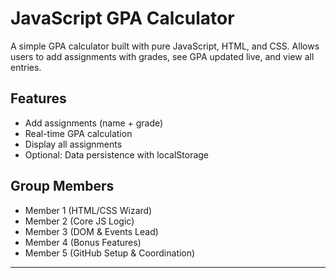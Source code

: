 # JavaScript GPA Calculator

A simple GPA calculator built with pure JavaScript, HTML, and CSS. Allows users to add assignments with grades, see GPA updated live, and view all entries.

## Features

- Add assignments (name + grade)
- Real-time GPA calculation
- Display all assignments
- Optional: Data persistence with localStorage

## Group Members

- Member 1 (HTML/CSS Wizard)
- Member 2 (Core JS Logic)
- Member 3 (DOM & Events Lead)
- Member 4 (Bonus Features)
- Member 5 (GitHub Setup & Coordination)

---

